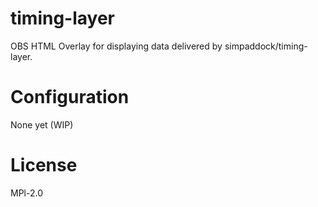 # timing-layer

OBS HTML Overlay for displaying data delivered by simpaddock/timing-layer.

# Configuration

None yet (WIP)

# License

MPl-2.0